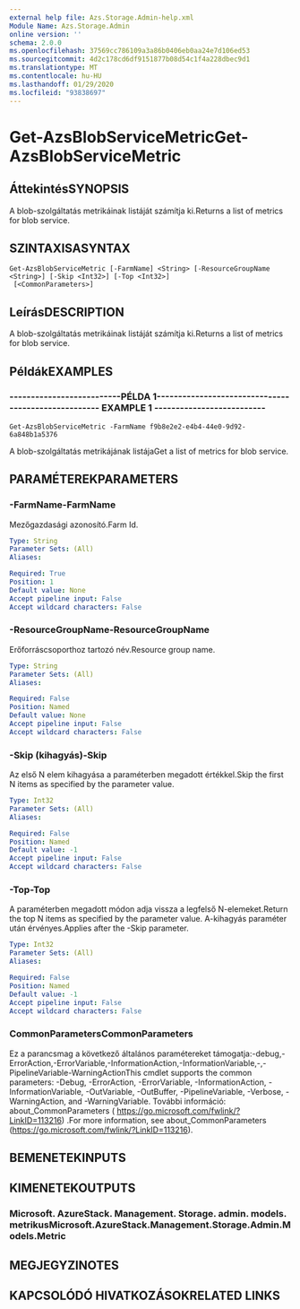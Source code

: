 ```yaml
---
external help file: Azs.Storage.Admin-help.xml
Module Name: Azs.Storage.Admin
online version: ''
schema: 2.0.0
ms.openlocfilehash: 37569cc786109a3a86b0406eb0aa24e7d106ed53
ms.sourcegitcommit: 4d2c178cd6df9151877b08d54c1f4a228dbec9d1
ms.translationtype: MT
ms.contentlocale: hu-HU
ms.lasthandoff: 01/29/2020
ms.locfileid: "93838697"
---
```

# <span data-ttu-id="5cd06-101">Get-AzsBlobServiceMetric</span><span class="sxs-lookup"><span data-stu-id="5cd06-101">Get-AzsBlobServiceMetric</span></span>

## <span data-ttu-id="5cd06-102">Áttekintés</span><span class="sxs-lookup"><span data-stu-id="5cd06-102">SYNOPSIS</span></span>
<span data-ttu-id="5cd06-103">A blob-szolgáltatás metrikáinak listáját számítja ki.</span><span class="sxs-lookup"><span data-stu-id="5cd06-103">Returns a list of metrics for blob service.</span></span>

## <span data-ttu-id="5cd06-104">SZINTAXISA</span><span class="sxs-lookup"><span data-stu-id="5cd06-104">SYNTAX</span></span>

```
Get-AzsBlobServiceMetric [-FarmName] <String> [-ResourceGroupName <String>] [-Skip <Int32>] [-Top <Int32>]
 [<CommonParameters>]
```

## <span data-ttu-id="5cd06-105">Leírás</span><span class="sxs-lookup"><span data-stu-id="5cd06-105">DESCRIPTION</span></span>
<span data-ttu-id="5cd06-106">A blob-szolgáltatás metrikáinak listáját számítja ki.</span><span class="sxs-lookup"><span data-stu-id="5cd06-106">Returns a list of metrics for blob service.</span></span>

## <span data-ttu-id="5cd06-107">Példák</span><span class="sxs-lookup"><span data-stu-id="5cd06-107">EXAMPLES</span></span>

### <span data-ttu-id="5cd06-108">--------------------------PÉLDA 1--------------------------</span><span class="sxs-lookup"><span data-stu-id="5cd06-108">-------------------------- EXAMPLE 1 --------------------------</span></span>
```
Get-AzsBlobServiceMetric -FarmName f9b8e2e2-e4b4-44e0-9d92-6a848b1a5376
```

<span data-ttu-id="5cd06-109">A blob-szolgáltatás metrikájának listája</span><span class="sxs-lookup"><span data-stu-id="5cd06-109">Get a list of metrics for blob service.</span></span>

## <span data-ttu-id="5cd06-110">PARAMÉTEREK</span><span class="sxs-lookup"><span data-stu-id="5cd06-110">PARAMETERS</span></span>

### <span data-ttu-id="5cd06-111">-FarmName</span><span class="sxs-lookup"><span data-stu-id="5cd06-111">-FarmName</span></span>
<span data-ttu-id="5cd06-112">Mezőgazdasági azonosító.</span><span class="sxs-lookup"><span data-stu-id="5cd06-112">Farm Id.</span></span>

```yaml
Type: String
Parameter Sets: (All)
Aliases: 

Required: True
Position: 1
Default value: None
Accept pipeline input: False
Accept wildcard characters: False
```

### <span data-ttu-id="5cd06-113">-ResourceGroupName</span><span class="sxs-lookup"><span data-stu-id="5cd06-113">-ResourceGroupName</span></span>
<span data-ttu-id="5cd06-114">Erőforráscsoporthoz tartozó név.</span><span class="sxs-lookup"><span data-stu-id="5cd06-114">Resource group name.</span></span>

```yaml
Type: String
Parameter Sets: (All)
Aliases: 

Required: False
Position: Named
Default value: None
Accept pipeline input: False
Accept wildcard characters: False
```

### <span data-ttu-id="5cd06-115">-Skip (kihagyás)</span><span class="sxs-lookup"><span data-stu-id="5cd06-115">-Skip</span></span>
<span data-ttu-id="5cd06-116">Az első N elem kihagyása a paraméterben megadott értékkel.</span><span class="sxs-lookup"><span data-stu-id="5cd06-116">Skip the first N items as specified by the parameter value.</span></span>

```yaml
Type: Int32
Parameter Sets: (All)
Aliases: 

Required: False
Position: Named
Default value: -1
Accept pipeline input: False
Accept wildcard characters: False
```

### <span data-ttu-id="5cd06-117">-Top</span><span class="sxs-lookup"><span data-stu-id="5cd06-117">-Top</span></span>
<span data-ttu-id="5cd06-118">A paraméterben megadott módon adja vissza a legfelső N-elemeket.</span><span class="sxs-lookup"><span data-stu-id="5cd06-118">Return the top N items as specified by the parameter value.</span></span>
<span data-ttu-id="5cd06-119">A-kihagyás paraméter után érvényes.</span><span class="sxs-lookup"><span data-stu-id="5cd06-119">Applies after the -Skip parameter.</span></span>

```yaml
Type: Int32
Parameter Sets: (All)
Aliases: 

Required: False
Position: Named
Default value: -1
Accept pipeline input: False
Accept wildcard characters: False
```

### <span data-ttu-id="5cd06-120">CommonParameters</span><span class="sxs-lookup"><span data-stu-id="5cd06-120">CommonParameters</span></span>
<span data-ttu-id="5cd06-121">Ez a parancsmag a következő általános paramétereket támogatja:-debug,-ErrorAction,-ErrorVariable,-InformationAction,-InformationVariable,-,-PipelineVariable-WarningAction</span><span class="sxs-lookup"><span data-stu-id="5cd06-121">This cmdlet supports the common parameters: -Debug, -ErrorAction, -ErrorVariable, -InformationAction, -InformationVariable, -OutVariable, -OutBuffer, -PipelineVariable, -Verbose, -WarningAction, and -WarningVariable.</span></span> <span data-ttu-id="5cd06-122">További információ: about_CommonParameters ( https://go.microsoft.com/fwlink/?LinkID=113216) .</span><span class="sxs-lookup"><span data-stu-id="5cd06-122">For more information, see about_CommonParameters (https://go.microsoft.com/fwlink/?LinkID=113216).</span></span>

## <span data-ttu-id="5cd06-123">BEMENETEK</span><span class="sxs-lookup"><span data-stu-id="5cd06-123">INPUTS</span></span>

## <span data-ttu-id="5cd06-124">KIMENETEK</span><span class="sxs-lookup"><span data-stu-id="5cd06-124">OUTPUTS</span></span>

### <span data-ttu-id="5cd06-125">Microsoft. AzureStack. Management. Storage. admin. models. metrikus</span><span class="sxs-lookup"><span data-stu-id="5cd06-125">Microsoft.AzureStack.Management.Storage.Admin.Models.Metric</span></span>

## <span data-ttu-id="5cd06-126">MEGJEGYZI</span><span class="sxs-lookup"><span data-stu-id="5cd06-126">NOTES</span></span>

## <span data-ttu-id="5cd06-127">KAPCSOLÓDÓ HIVATKOZÁSOK</span><span class="sxs-lookup"><span data-stu-id="5cd06-127">RELATED LINKS</span></span>

